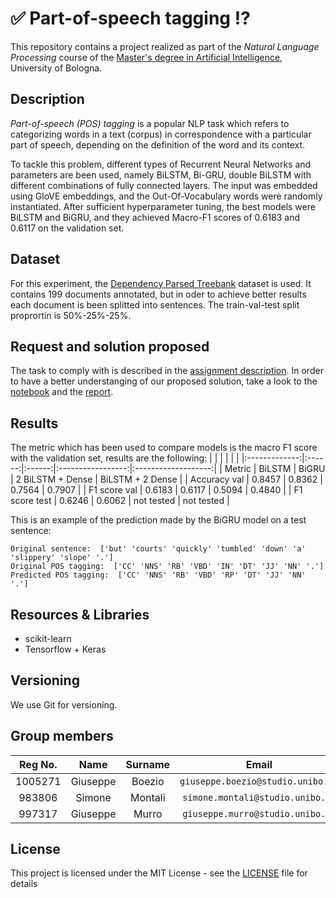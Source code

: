# ✅ Part-of-speech tagging ⁉️

This repository contains a project realized as part of the *Natural Language Processing* course of the [Master's degree in Artificial Intelligence](https://corsi.unibo.it/2cycle/artificial-intelligence), University of Bologna.

## Description

*Part-of-speech (POS) tagging* is a popular NLP task which refers to categorizing words in a text (corpus) in correspondence with a particular part of speech, depending on the definition of the word and its context.

To tackle this problem, different types of Recurrent Neural Networks and parameters are been used, namely BiLSTM, Bi-GRU, double BiLSTM with different combinations of fully connected layers. The input was embedded using GloVE embeddings, and the Out-Of-Vocabulary words were randomly instantiated. After sufficient hyperparameter tuning, the best models were BiLSTM and BiGRU, and they achieved Macro-F1 scores of 0.6183 and 0.6117 on the validation set.

## Dataset
For this experiment, the [Dependency Parsed Treebank](https://www.nltk.org/nltk_data/) dataset is used.
It contains 199 documents annotated, but in oder to achieve better results each document is been splitted into sentences.
The train-val-test split proprortin is 50%-25%-25%.

## Request and solution proposed
The task to comply with is described in the [assignment description](./Assignment_1.ipynb).
In order to have a better understanging of our proposed solution, take a look to the [notebook](./POS_tagging.ipynb) and the [report](./report.pdf).

## Results
The metric which has been used to compare models is the macro F1 score with the validation set, results are the following:
|               |        |        |                   |                     |
|:-------------:|:------:|:------:|:-----------------:|:-------------------:|
|    Metric     | BiLSTM | BiGRU  |  2 BiLSTM + Dense |   BiLSTM + 2 Dense  |
| Accuracy val  | 0.8457 | 0.8362 |       0.7564      |       0.7907        |
| F1 score val  | 0.6183 | 0.6117 |       0.5094      |       0.4840        |
| F1 score test | 0.6246 | 0.6062 |   not tested      |   not tested        |


This is an example of the prediction made by the BiGRU model on a test sentence:
```
Original sentence:  ['but' 'courts' 'quickly' 'tumbled' 'down' 'a' 'slippery' 'slope' '.']
Original POS tagging:  ['CC' 'NNS' 'RB' 'VBD' 'IN' 'DT' 'JJ' 'NN' '.']
Predicted POS tagging:  ['CC' 'NNS' 'RB' 'VBD' 'RP' 'DT' 'JJ' 'NN' '.']
```

## Resources & Libraries

* scikit-learn
* Tensorflow + Keras



## Versioning

We use Git for versioning.



## Group members

| Reg No. |   Name    |  Surname  |                 Email                  |                       Username                        |
| :-----: | :-------: | :-------: | :------------------------------------: | :---------------------------------------------------: |
| 1005271 | Giuseppe  |   Boezio  | `giuseppe.boezio@studio.unibo.it`      | [_giuseppeboezio_](https://github.com/giuseppeboezio) |
|  983806 | Simone    |  Montali  |    `simone.montali@studio.unibo.it`    |         [_montali_](https://github.com/montali)         |
|  997317 | Giuseppe  |    Murro  |    `giuseppe.murro@studio.unibo.it`    |         [_gmurro_](https://github.com/gmurro)         |



## License

This project is licensed under the MIT License - see the [LICENSE](./LICENSE) file for details